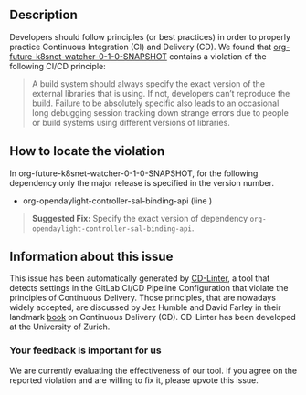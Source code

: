 
## Description
Developers should follow principles (or best practices) in order to properly practice Continuous Integration (CI) and Delivery (CD).
We found that [org-future-k8snet-watcher-0-1-0-SNAPSHOT](https://gitlab.com/xygeng/jaguar/blob/master/.gitlab-ci.yml) contains a violation of the following CI/CD principle:

> A build system should always specify the exact version of the external libraries that is using.
If not, developers can’t reproduce the build. Failure to be absolutely specific also leads to an occasional long debugging session tracking down strange errors due to people or build systems using different versions of libraries.

## How to locate the violation

In org-future-k8snet-watcher-0-1-0-SNAPSHOT, for the following dependency only the major release is specified in the version number.

* org-opendaylight-controller-sal-binding-api (line )

> **Suggested Fix:** Specify the exact version of dependency `org-opendaylight-controller-sal-binding-api`.

## Information about this issue

This issue has been automatically generated by [CD-Linter](https://gitlab.com/Jancso/configuration-analytics), a tool that detects settings in the GitLab CI/CD Pipeline Configuration that violate the principles of Continuous Delivery. Those principles, that are nowadays widely accepted, are discussed by Jez Humble and David Farley in their landmark [book](https://www.oreilly.com/library/view/continuous-delivery-reliable/9780321670250/) on Continuous Delivery (CD). CD-Linter has been developed at the University of Zurich.

### Your feedback is important for us
We are currently evaluating the effectiveness of our tool. If you agree on the reported violation and are willing to fix it, please upvote this issue.